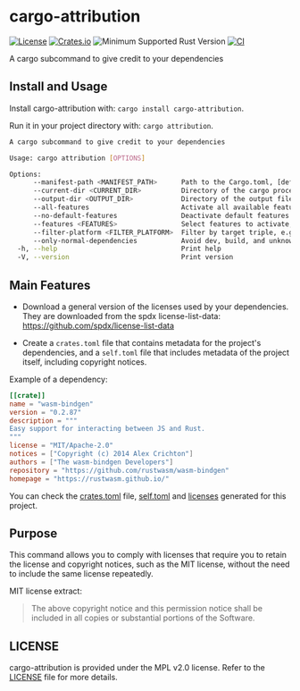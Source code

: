 # cargo-attribution

[![License](https://img.shields.io/badge/license-MPL2.0-blue.svg)](https://www.mozilla.org/en-US/MPL/2.0/)
[![Crates.io](https://img.shields.io/crates/v/cargo-attribution.svg)](https://crates.io/crates/cargo-attribution)
![Minimum Supported Rust Version](https://img.shields.io/badge/rustc-1.70+-red)
[![CI](https://github.com/ameknite/cargo-attribution/workflows/CI/badge.svg)](https://github.com/ameknite/cargo-attribution/actions?workflow=CI)

A cargo subcommand to give credit to your dependencies

## Install and Usage

Install cargo-attribution with: `cargo install cargo-attribution`.

Run it in your project directory with: `cargo attribution`.

```bash
A cargo subcommand to give credit to your dependencies

Usage: cargo attribution [OPTIONS]

Options:
      --manifest-path <MANIFEST_PATH>      Path to the Cargo.toml, [default: ./Cargo.toml]
      --current-dir <CURRENT_DIR>          Directory of the cargo process, [default: .]
      --output-dir <OUTPUT_DIR>            Directory of the output files, [default: ./attribution]
      --all-features                       Activate all available features
      --no-default-features                Deactivate default features
      --features <FEATURES>                Select features to activate, e.g. f1,f2,f3
      --filter-platform <FILTER_PLATFORM>  Filter by target triple, e.g., "wasm32-unknown-unknown"
      --only-normal-dependencies           Avoid dev, build, and unknown dependencies
  -h, --help                               Print help
  -V, --version                            Print version
```

## Main Features

- Download a general version of the licenses used by your dependencies. They are downloaded from the spdx license-list-data: <https://github.com/spdx/license-list-data>

- Create a `crates.toml` file that contains metadata for the project's dependencies, and a `self.toml` file that includes metadata of the project itself, including copyright notices.

Example of a dependency:

```toml
[[crate]]
name = "wasm-bindgen"
version = "0.2.87"
description = """
Easy support for interacting between JS and Rust.
"""
license = "MIT/Apache-2.0"
notices = ["Copyright (c) 2014 Alex Crichton"]
authors = ["The wasm-bindgen Developers"]
repository = "https://github.com/rustwasm/wasm-bindgen"
homepage = "https://rustwasm.github.io/"

```

You can check the [crates.toml](./attribution/crates.toml) file, [self.toml](./attribution/self.toml) and [licenses](./attribution/licenses/) generated for this project.

## Purpose

This command allows you to comply with licenses that require you to retain the license and copyright notices, such as the MIT license, without the need to include the same license repeatedly.

MIT license extract:

> The above copyright notice and this permission notice shall be included in all copies or substantial portions of the Software.

## LICENSE

cargo-attribution is provided under the MPL v2.0 license. Refer to the [LICENSE](./LICENSE) file for more details.
